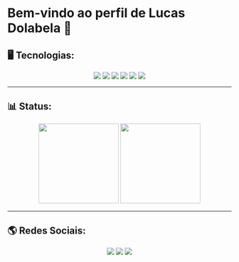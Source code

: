 # Bem-vindo ao perfil de Lucas Dolabela 🤠

## 🖥️ Tecnologias:
<div align="center">
  <img src="https://img.shields.io/badge/-SpringBoot-6DB33F?style=flat-square&logo=springboot&logoColor=white"/>
  <img src="https://img.shields.io/badge/-Java-007396?style=flat-square&logo=java&logoColor=white"/>
  <img src="https://img.shields.io/badge/-PostgreSQL-336791?style=flat-square&logo=postgresql&logoColor=white"/>
  <img src="https://img.shields.io/badge/-MySQL-4479A1?style=flat-square&logo=mysql&logoColor=white"/>
  <img src="https://img.shields.io/badge/-MongoDB-47A248?style=flat-square&logo=mongodb&logoColor=white"/>
  <img src="https://img.shields.io/badge/-C-A8B9CC?style=flat-square&logo=c&logoColor=white"/>
</div>


---

## 📊 Status:
<div align="center">
  <img height="180em" src="https://github-readme-stats.vercel.app/api?username=dolabelaa&show_icons=true&theme=dark&include_all_commits=true&count_private=true"/>
  <img height="180em" src="https://github-readme-stats.vercel.app/api/top-langs/?username=dolabelaa&layout=compact&langs_count=7&theme=dark"/>
</div>

---

## 🌎 Redes Sociais:
<div align="center">
  <a href="https://www.instagram.com/dolabela.dev/" target="_blank"><img src="https://img.shields.io/badge/-Instagram-E4405F?style=for-the-badge&logo=instagram&logoColor=white"></a>
  <a href="dolabela.dev@gmail.com"><img src="https://img.shields.io/badge/Gmail-D14836?style=for-the-badge&logo=gmail&logoColor=white"></a>
  <a href="https://www.linkedin.com/in/lucas-dolabela-14390b2ab/" target="_blank"><img src="https://img.shields.io/badge/-LinkedIn-0077B5?style=for-the-badge&logo=linkedin&logoColor=white"></a>
</div>

